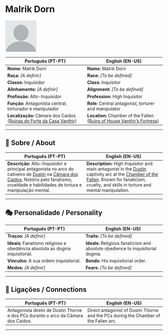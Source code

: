# Malrik Dorn

![Malrik Dorn](docs/assets/npc/npc_blank.png)

| **Português (PT-PT)** | **English (EN-US)** |
| --------------------- | ------------------- |
| **Nome:** Malrik Dorn | **Name:** Malrik Dorn |
| **Raça:** *[A definir]* | **Race:** *[To be defined]* |
| **Classe:** Inquisidor | **Class:** Inquisitor |
| **Alinhamento:** *[A definir]* | **Alignment:** *[To be defined]* |
| **Profissão:** Alto-Inquisidor | **Profession:** High Inquisitor |
| **Função:** Antagonista central, torturador e manipulador | **Role:** Central antagonist, torturer and manipulator |
| **Localização:** Câmara dos Caídos ([Ruínas do Forte da Casa Vanthir](ruinas_do_forte_da_casa_vanthir.md)) | **Location:** Chamber of the Fallen ([Ruins of House Vanthir’s Fortress](ruinas_do_forte_da_casa_vanthir.md)) |

---

## 📖 Sobre / About

| **Português (PT-PT)** | **English (EN-US)** |
| --------------------- | ------------------- |
| **Descrição:** Alto-Inquisidor e principal antagonista no arco do cativeiro de [Dustin](pc_dustin_thorne.md) na [Câmara dos Caídos](ruinas_do_forte_da_casa_vanthir.md). Notório pelo fanatismo, crueldade e habilidades de tortura e manipulação mental. | **Description:** High Inquisitor and main antagonist in the [Dustin](pc_dustin_thorne.md) captivity arc at the [Chamber of the Fallen](ruinas_do_forte_da_casa_vanthir.md). Known for fanaticism, cruelty, and skills in torture and mental manipulation. |

---

## 🎭 Personalidade / Personality

| **Português (PT-PT)** | **English (EN-US)** |
| --------------------- | ------------------- |
| **Traços:** *[A definir]* | **Traits:** *[To be defined]* |
| **Ideais:** Fanatismo religioso e obediência absoluta ao dogma inquisitorial. | **Ideals:** Religious fanaticism and absolute obedience to inquisitorial dogma. |
| **Vínculos:** A sua ordem inquisitorial. | **Bonds:** His inquisitorial order. |
| **Medos:** *[A definir]* | **Fears:** *[To be defined]* |

---

## 🔗 Ligações / Connections

| **Português (PT-PT)** | **English (EN-US)** |
| --------------------- | ------------------- |
| Antagonista direto de Dustin Thorne e dos PCs durante o arco da Câmara dos Caídos. | Direct antagonist of Dustin Thorne and the PCs during the Chamber of the Fallen arc. |

---
